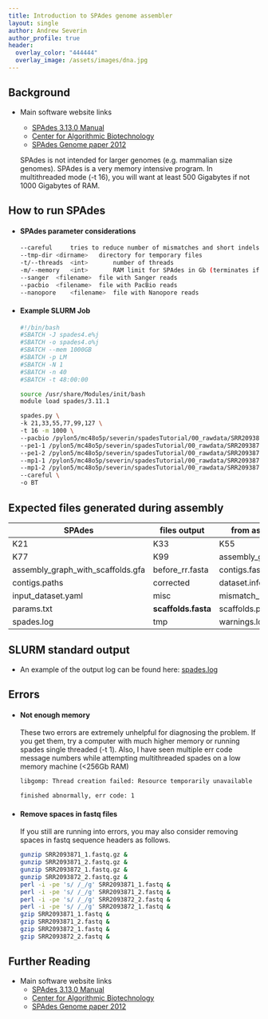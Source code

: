 ```yaml
---
title: Introduction to SPAdes genome assembler
layout: single
author: Andrew Severin
author_profile: true
header:
  overlay_color: "444444"
  overlay_image: /assets/images/dna.jpg
---
```



## Background

* Main software website links
  * [SPAdes 3.13.0 Manual](http://cab.spbu.ru/files/release3.13.0/manual.html)
  * [Center for Algorithmic Biotechnology](http://cab.spbu.ru/software/spades/#benchmark)
  * [SPAdes Genome paper 2012](http://cab.spbu.ru/software/spades/#benchmark)

  SPAdes is not intended for larger genomes (e.g. mammalian size genomes). SPAdes is a very memory intensive program.  In multithreaded mode (-t 16), you will want at least 500 Gigabytes if not 1000 Gigabytes of RAM.  

## How to run SPAdes

* #### SPAdes parameter considerations

  ```bash
  --careful		tries to reduce number of mismatches and short indels
  --tmp-dir	<dirname>	directory for temporary files
  -t/--threads	<int>		number of threads
  -m/--memory	<int>		RAM limit for SPAdes in Gb (terminates if exceeded) [default 250 (Gb)]
  --sanger	<filename>	file with Sanger reads
  --pacbio	<filename>	file with PacBio reads
  --nanopore	<filename>	file with Nanopore reads
  ```

* #### Example SLURM Job

  ```bash
  #!/bin/bash
  #SBATCH -J spades4.e%j
  #SBATCH -o spades4.o%j
  #SBATCH --mem 1000GB
  #SBATCH -p LM
  #SBATCH -N 1
  #SBATCH -n 40
  #SBATCH -t 48:00:00

  source /usr/share/Modules/init/bash
  module load spades/3.11.1

  spades.py \
  -k 21,33,55,77,99,127 \
  -t 16 -m 1000 \
  --pacbio /pylon5/mc48o5p/severin/spadesTutorial/00_rawdata/SRR2093876_subreads.fastq.gz \
  --pe1-1 /pylon5/mc48o5p/severin/spadesTutorial/00_rawdata/SRR2093871_1.fastq.gz  \
  --pe1-2 /pylon5/mc48o5p/severin/spadesTutorial/00_rawdata/SRR2093871_2.fastq.gz  \
  --mp1-1 /pylon5/mc48o5p/severin/spadesTutorial/00_rawdata/SRR2093872_1.fastq.gz  \
  --mp1-2 /pylon5/mc48o5p/severin/spadesTutorial/00_rawdata/SRR2093872_2.fastq.gz  \
  --careful \
  -o BT
  ```


## Expected files generated during assembly

|SPAdes| files output| from assembly|
|--|--|--|
|K21|K33|K55|
|K77|K99|assembly_graph.fastg|
|assembly_graph_with_scaffolds.gfa|before_rr.fasta|contigs.fasta|
|contigs.paths|corrected|dataset.info|
|input_dataset.yaml|misc|mismatch_corrector|
|params.txt|**scaffolds.fasta**|scaffolds.paths|
|spades.log|tmp|warnings.log|

## SLURM standard output

* An example of the output log can be found here: [spades.log](dataAnalysis/GenomeAssembly/Assemblers/logs/spades.log)

## Errors

* #### Not enough memory
  These two errors are extremely unhelpful for diagnosing the problem.  If you get them, try a computer with much higher memory or running spades single threaded (-t 1).  Also, I have seen multiple err code message numbers while attempting multithreaded spades on a low memory machine (<256Gb RAM)

  ```bash
  libgomp: Thread creation failed: Resource temporarily unavailable
  ```
  ```bash
  finished abnormally, err code: 1
  ```
* #### Remove spaces in fastq files

  If you still are running into errors, you may also consider removing spaces in fastq sequence headers as follows.

  ```bash
  gunzip SRR2093871_1.fastq.gz &
  gunzip SRR2093871_2.fastq.gz &
  gunzip SRR2093872_1.fastq.gz &
  gunzip SRR2093872_2.fastq.gz &
  perl -i -pe 's/ /_/g' SRR2093871_1.fastq &
  perl -i -pe 's/ /_/g' SRR2093871_2.fastq &
  perl -i -pe 's/ /_/g' SRR2093872_2.fastq &
  perl -i -pe 's/ /_/g' SRR2093872_1.fastq &
  gzip SRR2093871_1.fastq &
  gzip SRR2093871_2.fastq &
  gzip SRR2093872_1.fastq &
  gzip SRR2093872_2.fastq &
  ```

## Further Reading

* Main software website links
  * [SPAdes 3.13.0 Manual](http://cab.spbu.ru/files/release3.13.0/manual.html)
  * [Center for Algorithmic Biotechnology](http://cab.spbu.ru/software/spades/#benchmark)
  * [SPAdes Genome paper 2012](http://cab.spbu.ru/software/spades/#benchmark)
